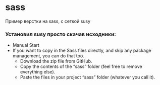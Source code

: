 # sass
Пример верстки на sass, с сеткой susy
### Установил susy просто скачав исходники:   
- Manual Start  
- If you want to copy in the Sass files directly, and skip any package management, you can do that too.  
    - Download the zip file from GitHub.
    - Copy the contents of the “sass” folder (feel free to remove everything else).
    - Paste the files in your project “sass” folder (whatever you call it).
